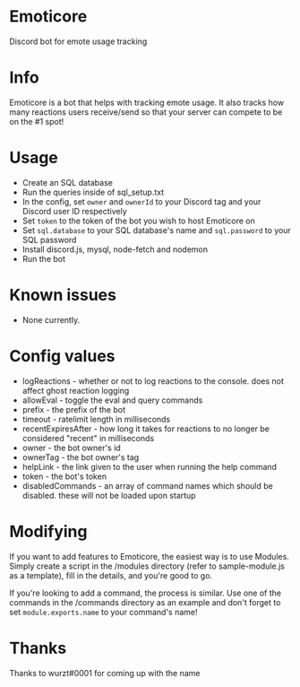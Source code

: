 # Emoticore
Discord bot for emote usage tracking

# Info
Emoticore is a bot that helps with tracking emote usage. It also tracks how many reactions users receive/send so that your server can compete to be on the #1 spot!

# Usage
- Create an SQL database
- Run the queries inside of sql_setup.txt
- In the config, set `owner` and `ownerId` to your Discord tag and your Discord user ID respectively
- Set `token` to the token of the bot you wish to host Emoticore on
- Set `sql.database` to your SQL database's name and `sql.password` to your SQL password
- Install discord.js, mysql, node-fetch and nodemon
- Run the bot

# Known issues
- None currently.

# Config values
- logReactions - whether or not to log reactions to the console. does not affect ghost reaction logging
- allowEval - toggle the eval and query commands
- prefix - the prefix of the bot
- timeout - ratelimit length in milliseconds
- recentExpiresAfter - how long it takes for reactions to no longer be considered "recent" in milliseconds
- owner - the bot owner's id
- ownerTag - the bot owner's tag
- helpLink - the link given to the user when running the help command
- token - the bot's token
- disabledCommands - an array of command names which should be disabled. these will not be loaded upon startup

# Modifying
If you want to add features to Emoticore, the easiest way is to use Modules. Simply create a script in the /modules directory (refer to sample-module.js as a template), fill in the details, and you're good to go.

If you're looking to add a command, the process is similar. Use one of the commands in the /commands directory as an example and don't forget to set `module.exports.name` to your command's name!

# Thanks
Thanks to wurzt#0001 for coming up with the name
